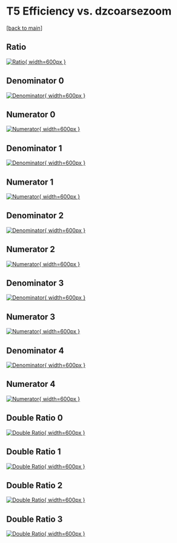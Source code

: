 # T5 Efficiency vs. dzcoarsezoom

[[back to main](./)]



## Ratio

[![Ratio](../mtv/var/T5_base_321_-1_eff_dzcoarsezoom.png){ width=600px }](../mtv/var/T5_base_321_-1_eff_dzcoarsezoom.pdf)

## Denominator 0

[![Denominator](../mtv/den/T5_base_321_-1_eff_dzcoarsezoom_den0.png){ width=600px }](../mtv/den/T5_base_321_-1_eff_dzcoarsezoom_den0.pdf)

## Numerator 0

[![Numerator](../mtv/num/T5_base_321_-1_eff_dzcoarsezoom_num0.png){ width=600px }](../mtv/num/T5_base_321_-1_eff_dzcoarsezoom_num0.pdf)

## Denominator 1

[![Denominator](../mtv/den/T5_base_321_-1_eff_dzcoarsezoom_den1.png){ width=600px }](../mtv/den/T5_base_321_-1_eff_dzcoarsezoom_den1.pdf)

## Numerator 1

[![Numerator](../mtv/num/T5_base_321_-1_eff_dzcoarsezoom_num1.png){ width=600px }](../mtv/num/T5_base_321_-1_eff_dzcoarsezoom_num1.pdf)

## Denominator 2

[![Denominator](../mtv/den/T5_base_321_-1_eff_dzcoarsezoom_den2.png){ width=600px }](../mtv/den/T5_base_321_-1_eff_dzcoarsezoom_den2.pdf)

## Numerator 2

[![Numerator](../mtv/num/T5_base_321_-1_eff_dzcoarsezoom_num2.png){ width=600px }](../mtv/num/T5_base_321_-1_eff_dzcoarsezoom_num2.pdf)

## Denominator 3

[![Denominator](../mtv/den/T5_base_321_-1_eff_dzcoarsezoom_den3.png){ width=600px }](../mtv/den/T5_base_321_-1_eff_dzcoarsezoom_den3.pdf)

## Numerator 3

[![Numerator](../mtv/num/T5_base_321_-1_eff_dzcoarsezoom_num3.png){ width=600px }](../mtv/num/T5_base_321_-1_eff_dzcoarsezoom_num3.pdf)

## Denominator 4

[![Denominator](../mtv/den/T5_base_321_-1_eff_dzcoarsezoom_den4.png){ width=600px }](../mtv/den/T5_base_321_-1_eff_dzcoarsezoom_den4.pdf)

## Numerator 4

[![Numerator](../mtv/num/T5_base_321_-1_eff_dzcoarsezoom_num4.png){ width=600px }](../mtv/num/T5_base_321_-1_eff_dzcoarsezoom_num4.pdf)

## Double Ratio 0

[![Double Ratio](../mtv/ratio/T5_base_321_-1_eff_dzcoarsezoom_ratio0.png){ width=600px }](../mtv/ratio/T5_base_321_-1_eff_dzcoarsezoom_ratio0.pdf)

## Double Ratio 1

[![Double Ratio](../mtv/ratio/T5_base_321_-1_eff_dzcoarsezoom_ratio1.png){ width=600px }](../mtv/ratio/T5_base_321_-1_eff_dzcoarsezoom_ratio1.pdf)

## Double Ratio 2

[![Double Ratio](../mtv/ratio/T5_base_321_-1_eff_dzcoarsezoom_ratio2.png){ width=600px }](../mtv/ratio/T5_base_321_-1_eff_dzcoarsezoom_ratio2.pdf)

## Double Ratio 3

[![Double Ratio](../mtv/ratio/T5_base_321_-1_eff_dzcoarsezoom_ratio3.png){ width=600px }](../mtv/ratio/T5_base_321_-1_eff_dzcoarsezoom_ratio3.pdf)


